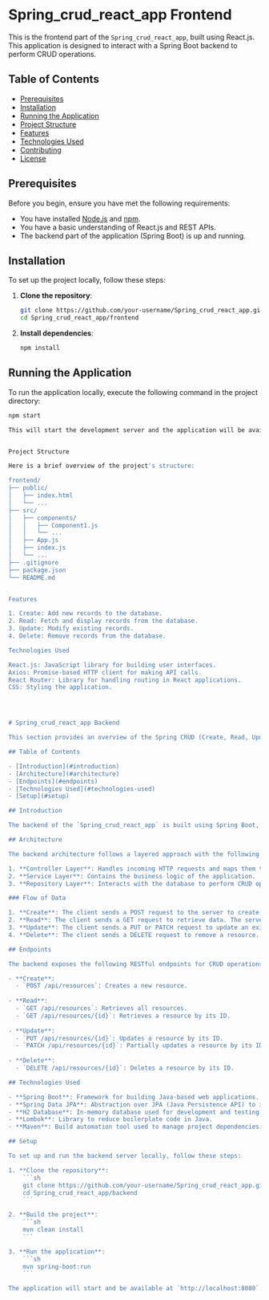 # Spring_crud_react_app Frontend

This is the frontend part of the `Spring_crud_react_app`, built using React.js. This application is designed to interact with a Spring Boot backend to perform CRUD operations.

## Table of Contents

- [Prerequisites](#prerequisites)
- [Installation](#installation)
- [Running the Application](#running-the-application)
- [Project Structure](#project-structure)
- [Features](#features)
- [Technologies Used](#technologies-used)
- [Contributing](#contributing)
- [License](#license)

## Prerequisites

Before you begin, ensure you have met the following requirements:

- You have installed [Node.js](https://nodejs.org/en/download/) and [npm](https://www.npmjs.com/get-npm).
- You have a basic understanding of React.js and REST APIs.
- The backend part of the application (Spring Boot) is up and running.

## Installation

To set up the project locally, follow these steps:

1. **Clone the repository**:
    ```sh
    git clone https://github.com/your-username/Spring_crud_react_app.git
    cd Spring_crud_react_app/frontend
    ```

2. **Install dependencies**:
    ```sh
    npm install
    ```

## Running the Application

To run the application locally, execute the following command in the project directory:

```sh
npm start

This will start the development server and the application will be available at http://localhost:3000.


Project Structure

Here is a brief overview of the project's structure:

frontend/
├── public/
│   ├── index.html
│   └── ...
├── src/
│   ├── components/
│   │   ├── Component1.js
│   │   └── ...
│   ├── App.js
│   ├── index.js
│   └── ...
├── .gitignore
├── package.json
└── README.md


Features

1. Create: Add new records to the database.
2. Read: Fetch and display records from the database.
3. Update: Modify existing records.
4. Delete: Remove records from the database.

Technologies Used

React.js: JavaScript library for building user interfaces.
Axios: Promise-based HTTP client for making API calls.
React Router: Library for handling routing in React applications.
CSS: Styling the application.




# Spring_crud_react_app Backend

This section provides an overview of the Spring CRUD (Create, Read, Update, Delete) functionality implemented in the backend of the `Spring_crud_react_app`.

## Table of Contents

- [Introduction](#introduction)
- [Architecture](#architecture)
- [Endpoints](#endpoints)
- [Technologies Used](#technologies-used)
- [Setup](#setup)

## Introduction

The backend of the `Spring_crud_react_app` is built using Spring Boot, a powerful framework for developing web applications in Java. The primary focus of this backend is to provide CRUD operations for managing data. CRUD stands for Create, Read, Update, and Delete, which are the four basic functions of persistent storage.

## Architecture

The backend architecture follows a layered approach with the following layers:

1. **Controller Layer**: Handles incoming HTTP requests and maps them to the appropriate service methods.
2. **Service Layer**: Contains the business logic of the application.
3. **Repository Layer**: Interacts with the database to perform CRUD operations.

### Flow of Data

1. **Create**: The client sends a POST request to the server to create a new resource. The server processes the request, saves the data to the database, and returns the created resource.
2. **Read**: The client sends a GET request to retrieve data. The server fetches the data from the database and returns it to the client.
3. **Update**: The client sends a PUT or PATCH request to update an existing resource. The server updates the resource in the database and returns the updated resource.
4. **Delete**: The client sends a DELETE request to remove a resource. The server deletes the resource from the database and returns a confirmation.

## Endpoints

The backend exposes the following RESTful endpoints for CRUD operations:

- **Create**:
  - `POST /api/resources`: Creates a new resource.
  
- **Read**:
  - `GET /api/resources`: Retrieves all resources.
  - `GET /api/resources/{id}`: Retrieves a resource by its ID.
  
- **Update**:
  - `PUT /api/resources/{id}`: Updates a resource by its ID.
  - `PATCH /api/resources/{id}`: Partially updates a resource by its ID.
  
- **Delete**:
  - `DELETE /api/resources/{id}`: Deletes a resource by its ID.

## Technologies Used

- **Spring Boot**: Framework for building Java-based web applications.
- **Spring Data JPA**: Abstraction over JPA (Java Persistence API) to interact with the database.
- **H2 Database**: In-memory database used for development and testing.
- **Lombok**: Library to reduce boilerplate code in Java.
- **Maven**: Build automation tool used to manage project dependencies.

## Setup

To set up and run the backend server locally, follow these steps:

1. **Clone the repository**:
    ```sh
    git clone https://github.com/your-username/Spring_crud_react_app.git
    cd Spring_crud_react_app/backend
    ```

2. **Build the project**:
    ```sh
    mvn clean install
    ```

3. **Run the application**:
    ```sh
    mvn spring-boot:run
    ```

The application will start and be available at `http://localhost:8080`.
